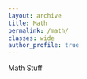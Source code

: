 ```yaml
---
layout: archive
title: Math
permalink: /math/
classes: wide
author_profile: true
---
```


Math Stuff